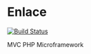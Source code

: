 Enlace
======

[![Build Status](https://travis-ci.org/flowcode/enlace.png)](https://travis-ci.org/flowcode/enlace)

MVC PHP Microframework
